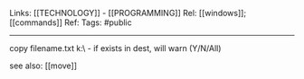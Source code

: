 Links: [[TECHNOLOGY]] - [[PROGRAMMING]]
Rel: [[windows]]; [[commands]]
Ref: 
Tags: #public 

--- 
copy filename.txt k:\\ - if exists in dest, will warn (Y/N/All)

see also: [[move]]